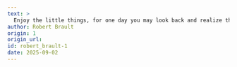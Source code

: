 ```yaml
---
text: >
  Enjoy the little things, for one day you may look back and realize they were the big things.
author: Robert Brault
origin: 1
origin_url:
id: robert_brault-1
date: 2025-09-02 
---
```

